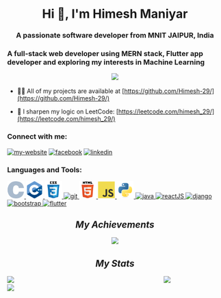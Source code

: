 <h1 align="center">Hi 👋, I'm Himesh Maniyar</h1>
<h3 align="center">A passionate software developer from MNIT JAIPUR, India</h3>
<h3>A full-stack web developer using MERN stack, Flutter app developer and exploring my interests in Machine Learning</h3>
<p align="center"> <img src="https://komarev.com/ghpvc/?username=himesh-29&label=Profile%20views&color=0e75b6&style=flat" /> </p>

- 👨‍💻 All of my projects are available at [https://github.com/Himesh-29/](https://github.com/Himesh-29/)

- 🧠 I sharpen my logic on LeetCode:  [https://leetcode.com/himesh_29/](https://leetcode.com/himesh_29/)

<h3 align="left">Connect with me:</h3>
<p align="left">
    <a href="https://www.himeshhub.com" target="_blank"><img align="center" 
            src="https://www.freeiconspng.com/thumbs/website-icon/website-icon-8.png" alt="my-website" height="30" 
            width="40"/></a>
    <a href="https://www.facebook.com/himesh.maniar target="_blank"><img align="center"
            src="https://cdn.jsdelivr.net/npm/simple-icons@3.0.1/icons/facebook.svg" alt="facebook" height="30"
            width="40" /></a>
    <a href="https://www.linkedin.com/in/himesh-maniyar-0955151bb/" target="_blank"><img align="center"
            src="https://cdn.jsdelivr.net/npm/simple-icons@3.0.1/icons/linkedin.svg" alt="linkedin" height="30"
            width="40" /></a>
</p>

<h3 align="left">Languages and Tools:</h3>
<p align="left"> 
    <!-- C Programming -->
    <a href="https://www.cprogramming.com/" target="_blank"> 
    <img src="https://raw.githubusercontent.com/devicons/devicon/master/icons/c/c-original.svg" alt="c" width="40" height="40" /> </a> 
    <!-- C++ Programming -->
    <a href="https://www.w3schools.com/cpp/" target="_blank"> 
    <img src="https://raw.githubusercontent.com/devicons/devicon/master/icons/cplusplus/cplusplus-original.svg" alt="cplusplus" width="40" height="40" /> </a> 
    <!-- CSS3 -->
    <a href="https://www.w3schools.com/css/" target="_blank"> 
    <img src="https://raw.githubusercontent.com/devicons/devicon/master/icons/css3/css3-original-wordmark.svg" alt="css3" width="40" height="40" /> </a>
    <!-- Git -->
    <a href="https://git-scm.com/" target="_blank">
    <img src="https://www.vectorlogo.zone/logos/git-scm/git-scm-icon.svg" alt="git" width="40" height="40" /> </a> 
    <!-- HTML5 -->
    <a href="https://www.w3.org/html/" target="_blank">
    <img src="https://raw.githubusercontent.com/devicons/devicon/master/icons/html5/html5-original-wordmark.svg" alt="html5" width="40" height="40" /> </a> 
    <!-- Javascript Programming -->
    <a href="https://developer.mozilla.org/en-US/docs/Web/JavaScript" target="_blank"> 
    <img src="https://raw.githubusercontent.com/devicons/devicon/master/icons/javascript/javascript-original.svg" alt="javascript" width="40" height="40" /> </a> 
    <!-- Python Programming -->
    <a href="https://www.python.org" target="_blank">
    <img src="https://raw.githubusercontent.com/devicons/devicon/master/icons/python/python-original.svg" alt="python" width="40" height="40" /> </a>     
    <!-- Java programming -->
    <a href="https://www.oracle.com/in/java/" target="_blank"> 
    <img src="https://1000logos.net/wp-content/uploads/2020/09/Java-Logo.png" alt="java" width="40" height="40" /> </a>
    <!-- React JS -->
    <a href="https://reactjs.org/" target="_blank"> 
    <img src="https://upload.wikimedia.org/wikipedia/commons/thumb/a/a7/React-icon.svg/1200px-React-icon.svg.png" alt="reactJS" width="50" height="40" /> </a>
    <!-- Django -->
    <a href="https://www.djangoproject.com/" target="_blank"> 
    <img src="https://twilio-cms-prod.s3.amazonaws.com/original_images/django-dark.png" alt="django" width="60" height="40" /> </a>
    <!-- Bootstrap -->
    <a href="https://getbootstrap.com/" target="_blank"> 
    <img src="https://getbootstrap.com/docs/4.0/assets/brand/bootstrap-social-logo.png" alt="bootstrap" width="40" height="40" /> </a>
    <!-- Flutter -->
    <a href="https://flutter.dev/" target="_blank"> 
    <img src="https://tech.pelmorex.com/wp-content/uploads/2020/10/flutter.png" alt="flutter" width="60" height="40" /> </a>
 </p>

<h2 align='center'><i>My Achievements</i></h2>
<p align="center">
  <img alig src="https://github-profile-trophy.vercel.app/?username=Himesh-29&column=4&rank=SSS,SS,S,AAA,AA,A,B,C" />
</p>
                                                                                                                    
<h2 align='center'><i>My Stats</i></h2>
<div align='center'>
    <img width=48.5% src="https://github-readme-stats.vercel.app/api?username=himesh-29&show_icons=true&theme=react&border_color=61dafb&include_all_commits=true"/>
    <img width=48.5% align="left" src="http://github-readme-streak-stats.herokuapp.com?user=himesh-29&theme=react&border=61DAFB&fire=DDB80F"/>
</div>
<div align='center'>
    <img width=48.5% hwight=100% align="left" src="https://github-readme-stats.vercel.app/api/top-langs/?username=himesh-29&langs_count=10&theme=react&layout=compact" />
</div>
